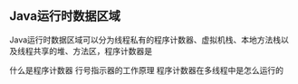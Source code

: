 ## Java运行时数据区域
Java运行时数据区域可以分为线程私有的程序计数器、虚拟机栈、本地方法栈以及线程共享的堆、方法区，程序计数器是

什么是程序计数器
行号指示器的工作原理
程序计数器在多线程中是怎么运行的
